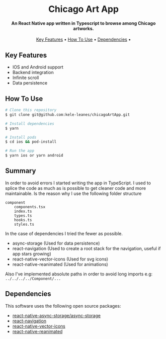 
<h1 align="center">
  Chicago Art App
</h1>

<h4 align="center">An React Native app written in Typescript to browse among Chicago artworks.</h4>

<p align="center">
  <a href="#key-features">Key Features</a> •
  <a href="#how-to-use">How To Use</a> •
  <a href="#dependencies">Dependencies</a> •
</p>

## Key Features

* IOS and Android support
* Backend integration
* Infinite scroll
* Data persistence

## How To Use

```bash
# Clone this repository
$ git clone git@github.com:kele-leanes/chicagoArtApp.git

# Install dependencies
$ yarn

# Install pods
$ cd ios && pod-install

# Run the app
$ yarn ios or yarn android
```

## Summary

In order to avoid errors I started writing the app in TypeScript. I used to splice the code as much as is possible to get cleaner code and more maintainable. Is the reason why I use the following folder structure
```
component
    components.tsx
    index.ts
    types.ts
    hooks.ts
    styles.ts
```
In the case of dependencies I tried the fewer as possible.
* async-storage (Used for data persistence)
* react-navigation (Used to create a root stack for the navigation, useful if app stars growing)
* react-native-vector-icons (Used for svg icons)
* react-native-reanimated (Used for animations)

Also I've implemented absolute paths in order to avoid long imports e.g: `../../../../Component/...` 


## Dependencies

This software uses the following open source packages:

- [react-native-async-storage/async-storage](https://github.com/react-native-async-storage/async-storage)
- [react-navigation](https://reactnavigation.org/)
- [react-native-vector-icons](https://github.com/oblador/react-native-vector-icons)
- [react-native-reanimated](https://docs.swmansion.com/react-native-reanimated)
